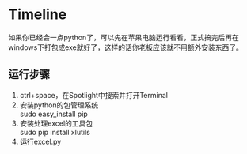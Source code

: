 Timeline
========

如果你已经会一点python了，可以先在苹果电脑运行看看，正式搞完后再在windows下打包成exe就好了，这样的话你老板应该就不用额外安装东西了。

## 运行步骤
1. ctrl+space，在Spotlight中搜索并打开Terminal
2. 安装python的包管理系统  
	sudo easy_install pip
3. 安装处理excel的工具包  
	sudo pip install xlutils
4. 运行excel.py